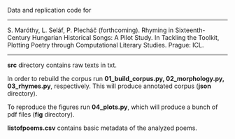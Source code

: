 Data and replication code for 

----

S. Maróthy, L. Seláf, P. Plecháč (forthcoming). Rhyming in Sixteenth-Century Hungarian Historical Songs: A Pilot Study. In Tackling the Toolkit, Plotting Poetry through Computational Literary Studies. Prague: ICL.

----

**src** directory contains raw texts in txt.

In order to rebuild the corpus run **01_build_corpus.py, 02_morphology.py, 03_rhymes.py**, respectively. This will produce annotated corpus (**json** directory).

To reproduce the figures run **04_plots.py**, which will produce a bunch of pdf files (**fig** directory). 

**listofpoems.csv** contains basic metadata of the analyzed poems.
